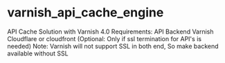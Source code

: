 # varnish_api_cache_engine
API Cache Solution with Varnish 4.0
Requirements: API Backend
              Varnish
              Cloudflare or cloudfront (Optional: Only if ssl termination for API's is needed)
Note: Varnish will not support SSL in both end, So make backend available without SSL

